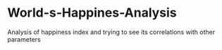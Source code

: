 # World-s-Happines-Analysis
Analysis of happiness index and trying to see its correlations with other parameters
